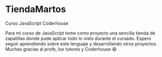 # TiendaMartos
Curso JavaScript Coderhouse

Para mi curso de JavaScript tome como proyecto una sencilla tienda de zapatillas donde pude aplicar todo lo visto durante el cursado.
Espero seguir aprendiendo sobre este lenguaje y desarrollando otros proyectos.
Muchas gracias al profe, los tutores y Coderhouse 😄
